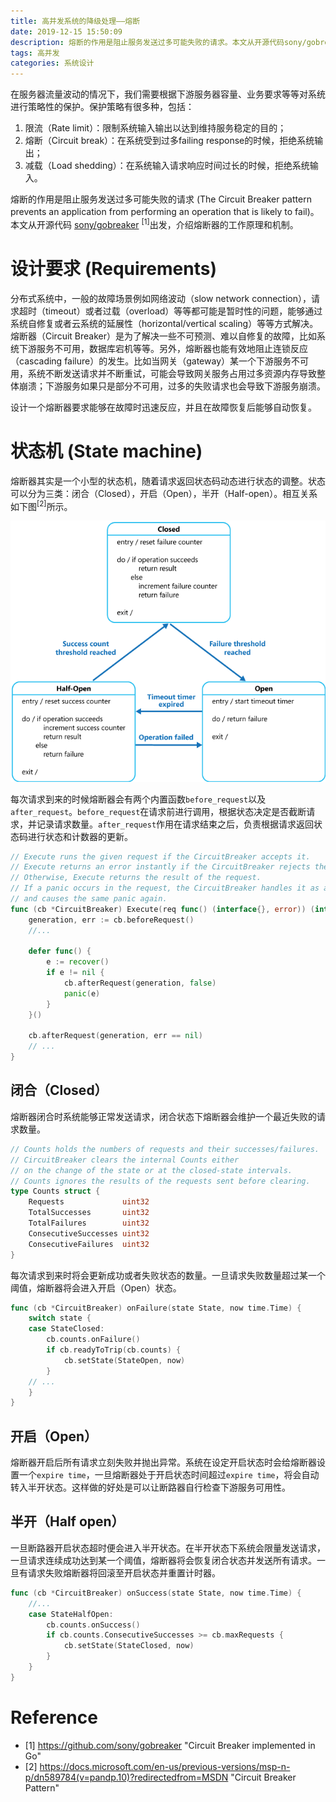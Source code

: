 ```yaml
---
title: 高并发系统的降级处理——熔断
date: 2019-12-15 15:50:09
description: 熔断的作用是阻止服务发送过多可能失败的请求。本文从开源代码sony/gobreaker出发，介绍熔断器的工作原理和机制。
tags: 高并发
categories: 系统设计
---
```


在服务器流量波动的情况下，我们需要根据下游服务器容量、业务要求等等对系统进行策略性的保护。保护策略有很多种，包括：

1. 限流（Rate limit）：限制系统输入输出以达到维持服务稳定的目的；
2. 熔断（Circuit break）：在系统受到过多failing response的时候，拒绝系统输出；
3. 减载（Load shedding）：在系统输入请求响应时间过长的时候，拒绝系统输入。

熔断的作用是阻止服务发送过多可能失败的请求 (The Circuit Breaker pattern prevents an application from performing an operation that is likely to fail)。本文从开源代码 [sony/gobreaker](https://github.com/sony/gobreaker) <sup>[1]</sup>出发，介绍熔断器的工作原理和机制。

# 设计要求 (Requirements)
分布式系统中，一般的故障场景例如网络波动（slow network connection），请求超时（timeout）或者过载（overload）等等都可能是暂时性的问题，能够通过系统自修复或者云系统的延展性（horizontal/vertical scaling）等等方式解决。熔断器（Circuit Breaker）是为了解决一些不可预测、难以自修复的故障，比如系统下游服务不可用，数据库宕机等等。另外，熔断器也能有效地阻止连锁反应（cascading failure）的发生。比如当网关（gateway）某一个下游服务不可用，系统不断发送请求并不断重试，可能会导致网关服务占用过多资源内存导致整体崩溃；下游服务如果只是部分不可用，过多的失败请求也会导致下游服务崩溃。

设计一个熔断器要求能够在故障时迅速反应，并且在故障恢复后能够自动恢复。

# 状态机 (State machine)
熔断器其实是一个小型的状态机，随着请求返回状态码动态进行状态的调整。状态可以分为三类：闭合（Closed），开启（Open），半开（Half-open）。相互关系如下图<sup>[2]</sup>所示。

![Circuit breaker state machine](/images/circuit_breaker.png "Circuit breaker state machine")

每次请求到来的时候熔断器会有两个内置函数`before_request`以及`after_request`。`before_request`在请求前进行调用，根据状态决定是否截断请求，并记录请求数量。`after_request`作用在请求结束之后，负责根据请求返回状态码进行状态和计数器的更新。

```go
// Execute runs the given request if the CircuitBreaker accepts it.
// Execute returns an error instantly if the CircuitBreaker rejects the request.
// Otherwise, Execute returns the result of the request.
// If a panic occurs in the request, the CircuitBreaker handles it as an error
// and causes the same panic again.
func (cb *CircuitBreaker) Execute(req func() (interface{}, error)) (interface{}, error) {
	generation, err := cb.beforeRequest()
	//...
	
	defer func() {
		e := recover()
		if e != nil {
			cb.afterRequest(generation, false)
			panic(e)
		}
	}()

	cb.afterRequest(generation, err == nil)
	// ...
}
```

## 闭合（Closed）
熔断器闭合时系统能够正常发送请求，闭合状态下熔断器会维护一个最近失败的请求数量。

```go
// Counts holds the numbers of requests and their successes/failures.
// CircuitBreaker clears the internal Counts either
// on the change of the state or at the closed-state intervals.
// Counts ignores the results of the requests sent before clearing.
type Counts struct {
	Requests             uint32
	TotalSuccesses       uint32
	TotalFailures        uint32
	ConsecutiveSuccesses uint32
	ConsecutiveFailures  uint32
}
```

每次请求到来时将会更新成功或者失败状态的数量。一旦请求失败数量超过某一个阈值，熔断器将会进入开启（Open）状态。

```go
func (cb *CircuitBreaker) onFailure(state State, now time.Time) {
	switch state {
	case StateClosed:
		cb.counts.onFailure()
		if cb.readyToTrip(cb.counts) {
			cb.setState(StateOpen, now)
		}
	// ...
	}
}
```

## 开启（Open）
熔断器开启后所有请求立刻失败并抛出异常。系统在设定开启状态时会给熔断器设置一个`expire time`，一旦熔断器处于开启状态时间超过`expire time`，将会自动转入半开状态。这样做的好处是可以让断路器自行检查下游服务可用性。

## 半开（Half open）
一旦断路器开启状态超时便会进入半开状态。在半开状态下系统会限量发送请求，一旦请求连续成功达到某一个阈值，熔断器将会恢复闭合状态并发送所有请求。一旦有请求失败熔断器将回滚至开启状态并重置计时器。

```go
func (cb *CircuitBreaker) onSuccess(state State, now time.Time) {
	//...
	case StateHalfOpen:
		cb.counts.onSuccess()
		if cb.counts.ConsecutiveSuccesses >= cb.maxRequests {
			cb.setState(StateClosed, now)
		}
	}
}
```

# Reference
* [1] <https://github.com/sony/gobreaker> "Circuit Breaker implemented in Go"
* [2] <https://docs.microsoft.com/en-us/previous-versions/msp-n-p/dn589784(v=pandp.10)?redirectedfrom=MSDN> "Circuit Breaker Pattern"


